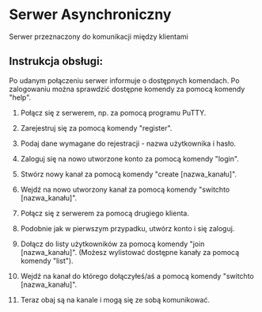 # Serwer Asynchroniczny

Serwer przeznaczony do komunikacji między klientami

## Instrukcja obsługi:

Po udanym połączeniu serwer informuje o dostępnych komendach.
Po zalogowaniu można sprawdzić dostępne komendy za pomocą komendy "help".

1. Połącz się z serwerem, np. za pomocą programu PuTTY.
2. Zarejestruj się za pomocą komendy "register".
3. Podaj dane wymagane do rejestracji - nazwa użytkownika i hasło.
4. Zaloguj się na nowo utworzone konto za pomocą komendy "login".
5. Stwórz nowy kanał za pomocą komendy "create [nazwa_kanału]".
6. Wejdź na nowo utworzony kanał za pomocą komendy "switchto [nazwa_kanału]".

7. Połącz się z serwerem za pomocą drugiego klienta.
8. Podobnie jak w pierwszym przypadku, utwórz konto i się zaloguj.
9. Dołącz do listy użytkowników za pomocą komendy "join [nazwa_kanału]". (Możesz wylistować dostępne kanały za pomocą komendy "list").
10. Wejdź na kanał do którego dołączyłeś/aś a pomocą komendy "switchto [nazwa_kanału]".
11. Teraz obaj są na kanale i mogą się ze sobą komunikować.
